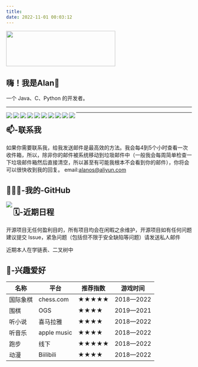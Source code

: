 ```yaml
---
title: 
date: 2022-11-01 00:03:12
---
```

<img src="https://blog-alan.oss-cn-hangzhou.aliyuncs.com/hexo_blog/hello-alan.png" width = "296.23" height = "96" />


## 嗨！我是Alan👋

一个 Java、C、Python 的开发者。

------



 <img align=left src="https://img.shields.io/badge/iOS-000000?style=for-the-badge&logo=ios&logoColor=white"><img align=left src="https://img.shields.io/badge/Linux-FCC624?style=for-the-badge&logo=linux&logoColor=black"><img align=left src="https://img.shields.io/badge/mac%20os-000000?style=for-the-badge&logo=apple&logoColor=white">

 <img align=left src="https://img.shields.io/badge/Python-3776AB?style=for-the-badge&logo=python&logoColor=white"><img align=left src="https://img.shields.io/badge/C-00599C?style=for-the-badge&logo=c&logoColor=white"><img align=left src="https://img.shields.io/badge/Markdown-000000?style=for-the-badge&logo=markdown&logoColor=white"><img align=left src="https://img.shields.io/badge/Java-ED8B00?style=for-the-badge&logo=openjdk&logoColor=white">

 <img align=left src="https://img.shields.io/badge/CLion-000000?style=for-the-badge&logo=clion&logoColor=white"><img align=left src="https://img.shields.io/badge/VIM-%2311AB00.svg?&style=for-the-badge&logo=vim&logoColor=white"><img align=left src="https://img.shields.io/badge/Safari-FF1B2D?style=for-the-badge&logo=Safari&logoColor=white">



------



## 📫-联系我
如果你需要联系我，给我发送邮件是最高效的方法。我会每4到5个小时查看一次收件箱，所以，除非你的邮件被系统移动到垃圾邮件中（一般我会每周简单检查一下垃圾邮件箱然后直接清空，所以甚至有可能我根本不会看到你的邮件），你将会可以很快收到我的回复。
email:alanos@aliyun.com


## 👨🏻‍💻-我的-GitHub

 <img align=left src="https://img.shields.io/badge/GitHub-100000?style=for-the-badge&logo=github&logoColor=white">



## 🗓-近期日程

开源项目无任何盈利目的，所有项目均会在闲暇之余维护，开源项目如有任何问题建议提交 Issue，紧急问题（包括但不限于安全缺陷等问题）请发送私人邮件

近期本人在学链表、二叉树中

## 🤩-兴趣爱好

| 名称     | 平台        | 推荐指数 | 游戏时间  |
| -------- | ----------- | -------- | --------- |
| 国际象棋 | chess.com   | ★★★★★    | 2018—2022 |
| 围棋     | OGS         | ★★★★     | 2019—2021 |
| 听小说   | 喜马拉雅    | ★★★★     | 2018—2022 |
| 听音乐   | apple music | ★★★★     | 2018—2022 |
| 跑步     | 线下        | ★★★★★    | 2018—2022 |
| 动漫     | Biilibili   | ★★★★     | 2018—2022 |

